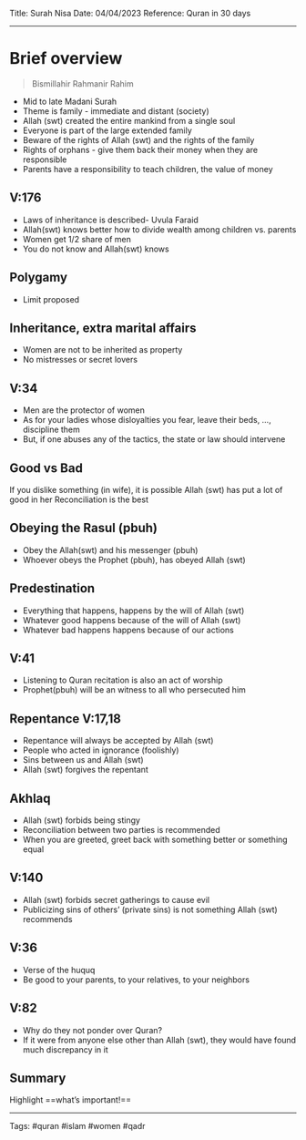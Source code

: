 Title: Surah Nisa
Date: 04/04/2023
Reference: Quran in 30 days

---
# Brief overview
> Bismillahir Rahmanir Rahim
-   Mid to late Madani Surah
-   Theme is family - immediate and distant (society)
-   Allah (swt) created the entire mankind from a single soul
-   Everyone is part of the large extended family
-   Beware of the rights of Allah (swt) and the rights of the family
-   Rights of orphans - give them back their money when they are responsible
-   Parents have a responsibility to teach children, the value of money

## V:176
-   Laws of inheritance is described- Uvula Faraid
-   Allah(swt) knows better how to divide wealth among children vs. parents
-   Women get 1/2 share of men
-   You do not know and Allah(swt) knows

## Polygamy
-   Limit proposed

## Inheritance, extra marital affairs
-   Women are not to be inherited as property
-   No mistresses or secret lovers

## V:34
-   Men are the protector of women
-   As for your ladies whose disloyalties you fear, leave their beds, …, discipline them
-   But, if one abuses any of the tactics, the state or law should intervene

## Good vs Bad
If you dislike something (in wife), it is possible Allah (swt) has put a lot of good in her
Reconciliation is the best

## Obeying the Rasul (pbuh)
-   Obey the Allah(swt) and his messenger (pbuh)
-   Whoever obeys the Prophet (pbuh), has obeyed Allah (swt)

## Predestination
-   Everything that happens, happens by the will of Allah (swt)
-   Whatever good happens because of the will of Allah (swt)
-   Whatever bad happens happens because of our actions

## V:41
-   Listening to Quran recitation is also an act of worship
-   Prophet(pbuh) will be an witness to all who persecuted him

## Repentance V:17,18
-   Repentance will always be accepted by Allah (swt)
-   People who acted in ignorance (foolishly)
-   Sins between us and Allah (swt)
-   Allah (swt) forgives the repentant

## Akhlaq
-   Allah (swt) forbids being stingy
-   Reconciliation between two parties is recommended
-   When you are greeted, greet back with something better or something equal

## V:140
-   Allah (swt) forbids secret gatherings to cause evil
-   Publicizing sins of others’ (private sins) is not something Allah (swt) recommends

## V:36
-   Verse of the huquq
-   Be good to your parents, to your relatives, to your neighbors

## V:82
-   Why do they not ponder over Quran?
-   If it were from anyone else other than Allah (swt), they would have found much discrepancy in it

## Summary
Highlight ==what’s important!==

---
Tags: #quran #islam #women #qadr